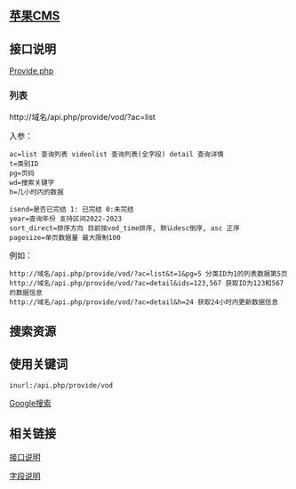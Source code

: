 ## [苹果CMS](https://github.com/magicblack/maccms10)

## 接口说明

[Provide.php](https://github.com/magicblack/maccms10/blob/master/application/api/controller/Provide.php)

### 列表
http://域名/api.php/provide/vod/?ac=list

入参：
```
ac=list 查询列表 videolist 查询列表(全字段) detail 查询详情
t=类别ID
pg=页码
wd=搜索关键字
h=几小时内的数据

isend=是否已完结 1: 已完结 0:未完结
year=查询年份 支持区间2022-2023
sort_direct=排序方向 目前按vod_time排序, 默认desc倒序, asc 正序
pagesize=单页数据量 最大限制100
```

例如： 
```
http://域名/api.php/provide/vod/?ac=list&t=1&pg=5 分类ID为1的列表数据第5页 
http://域名/api.php/provide/vod/?ac=detail&ids=123,567 获取ID为123和567的数据信息 
http://域名/api.php/provide/vod/?ac=detail&h=24 获取24小时内更新数据信息 
```

## 搜索资源
## 使用关键词
```
inurl:/api.php/provide/vod
```

[Google搜索](https://www.google.com/search?q=inurl%3A%2Fapi.php%2Fprovide%2Fvod&ie=UTF-8)

## 相关链接

[接口说明](https://github.com/magicblack/maccms10/wiki/%E5%85%A5%E5%BA%93%E6%8E%A5%E5%8F%A3%E8%AF%B4%E6%98%8E)

[字段说明](https://github.com/magicblack/maccms10/wiki/%E6%A0%87%E7%AD%BE%E6%96%87%E6%A1%A3)